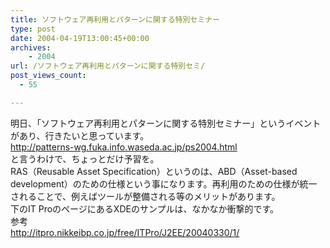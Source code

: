 ```yaml
---
title: ソフトウェア再利用とパターンに関する特別セミナー
type: post
date: 2004-04-19T13:00:45+00:00
archives:
    - 2004
url: /ソフトウェア再利用とパターンに関する特別セミ/
post_views_count:
  - 55

---
```

明日、「ソフトウェア再利用とパターンに関する特別セミナー」というイベントがあり、行きたいと思っています。  
<http://patterns-wg.fuka.info.waseda.ac.jp/ps2004.html>  
と言うわけで、ちょっとだけ予習を。  
RAS（Reusable Asset Specification）というのは、ABD（Asset-based development）のための仕様という事になります。再利用のための仕様が統一されることで、例えばツールが整備される等のメリットがあります。  
下のIT ProのページにあるXDEのサンプルは、なかなか衝撃的です。  
参考  
<http://itpro.nikkeibp.co.jp/free/ITPro/J2EE/20040330/1/>